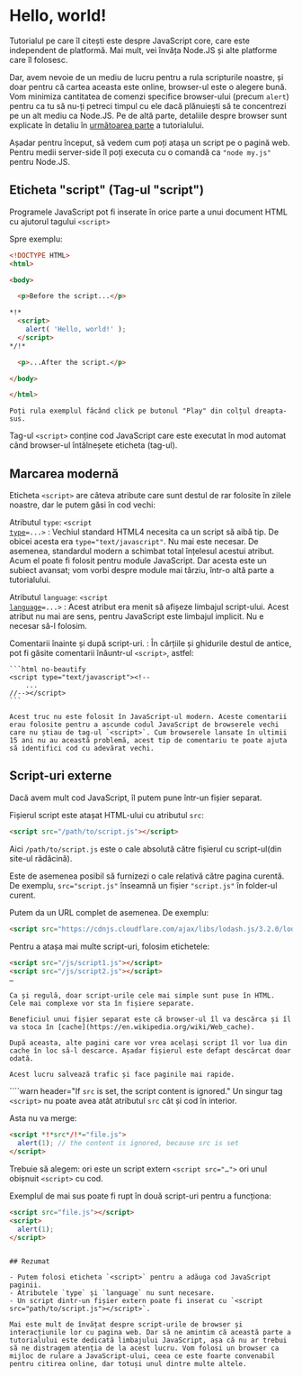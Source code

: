 # Hello, world!

Tutorialul pe care îl citești este despre JavaScript core, care este independent de platformă. Mai mult, vei învăța Node.JS și alte platforme care îl folosesc.

Dar, avem nevoie de un mediu de lucru pentru a rula scripturile noastre, și doar pentru că cartea aceasta este online, browser-ul este o alegere bună. Vom minimiza cantitatea de comenzi specifice browser-ului (precum `alert`) pentru ca tu să nu-ți petreci timpul cu ele dacă plănuiești să te concentrezi pe un alt mediu ca Node.JS. Pe de altă parte, detaliile despre browser sunt explicate  în detaliu în [următoarea parte](/ui) a tutorialului.

Așadar pentru început, să vedem cum poți atașa un script pe o pagină web. Pentru medii server-side îl poți executa cu o comandă ca `"node my.js"` pentru Node.JS.


## Eticheta "script" (Tag-ul "script")

Programele JavaScript pot fi inserate în orice parte a unui document HTML cu ajutorul tagului `<script>`

Spre exemplu:

```html run height=100
<!DOCTYPE HTML>
<html>

<body>

  <p>Before the script...</p>

*!*
  <script>
    alert( 'Hello, world!' );
  </script>
*/!*

  <p>...After the script.</p>

</body>

</html>
```

```online
Poți rula exemplul făcând click pe butonul "Play" din colțul dreapta-sus.
```

Tag-ul `<script>` conține cod JavaScript care este executat în mod automat când browser-ul întâlneșete eticheta (tag-ul).

## Marcarea modernă

Eticheta `<script>` are câteva atribute care sunt destul de rar folosite în zilele noastre, dar le putem găsi în cod vechi:

Atributul `type`: <code>&lt;script <u>type</u>=...&gt;</code>
  : Vechiul standard HTML4 necesita ca un script să aibă tip. De obicei acesta era `type="text/javascript"`. Nu mai este necesar. De asemenea, standardul modern a schimbat total înțelesul acestui atribut. Acum el poate fi folosit pentru module JavaScript. Dar acesta este un subiect avansat; vom vorbi despre module mai târziu, într-o altă parte a tutorialului.

Atributul `language`: <code>&lt;script <u>language</u>=...&gt;</code>
  : Acest atribut era menit să afișeze limbajul script-ului. Acest atribut nu mai are sens, pentru JavaScript este limbajul implicit. Nu e necesar să-l folosim.

Comentarii înainte și după script-uri.
: În cărțiile și ghidurile destul de antice, pot fi găsite comentarii înăuntr-ul `<script>`, astfel:

    ```html no-beautify
    <script type="text/javascript"><!--
        ...
    //--></script>
    ```

    Acest truc nu este folosit în JavaScript-ul modern. Aceste comentarii erau folosite pentru a ascunde codul JavaScript de browserele vechi care nu știau de tag-ul `<script>`. Cum browserele lansate în ultimii 15 ani nu au această problemă, acest tip de comentariu te poate ajuta să identifici cod cu adevărat vechi. 


## Script-uri externe

Dacă avem mult cod JavaScript, îl putem pune într-un fișier separat.

Fișierul script este atașat HTML-ului cu atributul `src`:

```html
<script src="/path/to/script.js"></script>
```

Aici `/path/to/script.js` este o cale absolută către fișierul cu script-ul(din site-ul rădăcină).

Este de asemenea posibil să furnizezi o cale relativă către pagina curentă. De exemplu, `src="script.js"` înseamnă un fișier `"script.js"` în folder-ul curent.

Putem da un URL complet de asemenea. De exemplu:

```html
<script src="https://cdnjs.cloudflare.com/ajax/libs/lodash.js/3.2.0/lodash.js"></script>
```

Pentru a atașa mai multe script-uri, folosim etichetele:

```html
<script src="/js/script1.js"></script>
<script src="/js/script2.js"></script>
…
```

```smart
Ca și regulă, doar script-urile cele mai simple sunt puse în HTML. Cele mai complexe vor sta în fișiere separate.

Beneficiul unui fișier separat este că browser-ul îl va descărca și îl va stoca în [cache](https://en.wikipedia.org/wiki/Web_cache).

După aceasta, alte pagini care vor vrea același script îl vor lua din cache în loc să-l descarce. Așadar fișierul este defapt descărcat doar odată.

Acest lucru salvează trafic și face paginile mai rapide.
```

````warn header="If `src` is set, the script content is ignored."
Un singur tag `<script>` nu poate avea atât atributul `src` cât și cod în interior.

Asta nu va merge:

```html
<script *!*src*/!*="file.js">
  alert(1); // the content is ignored, because src is set
</script>
```

Trebuie să alegem: ori este un script extern `<script src="…">` ori unul obișnuit `<script>` cu cod.

Exemplul de mai sus poate fi rupt în două script-uri pentru a funcționa:

```html
<script src="file.js"></script>
<script>
  alert(1);
</script>
```
````

## Rezumat

- Putem folosi eticheta `<script>` pentru a adăuga cod JavaScript paginii.
- Atributele `type` și `language` nu sunt necesare.
- Un script dintr-un fișier extern poate fi inserat cu `<script src="path/to/script.js"></script>`.

Mai este mult de învățat despre script-urile de browser și interacțiunile lor cu pagina web. Dar să ne amintim că această parte a tutorialului este dedicată limbajului JavaScript, așa că nu ar trebui să ne distragem atenția de la acest lucru. Vom folosi un browser ca mijloc de rulare a JavaScript-ului, ceea ce este foarte convenabil pentru citirea online, dar totuși unul dintre multe altele.